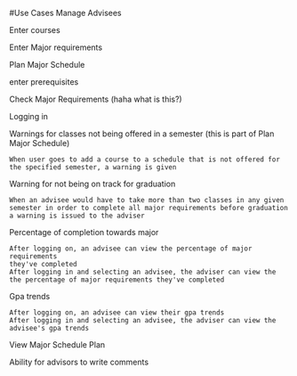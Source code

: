 #Use Cases
Manage Advisees

Enter courses

Enter Major requirements

Plan Major Schedule

enter prerequisites

Check Major Requirements (haha what is this?)

Logging in

Warnings for classes not being offered in a semester (this is part of Plan Major Schedule)

    When user goes to add a course to a schedule that is not offered for
    the specified semester, a warning is given

Warning for not being on track for graduation

    When an advisee would have to take more than two classes in any given
    semester in order to complete all major requirements before graduation
    a warning is issued to the adviser

Percentage of completion towards major

    After logging on, an advisee can view the percentage of major requirements
    they've completed
    After logging in and selecting an advisee, the adviser can view the
    the percentage of major requirements they've completed

Gpa trends

    After logging on, an advisee can view their gpa trends
    After logging in and selecting an advisee, the adviser can view the
    advisee's gpa trends

View Major Schedule Plan 

Ability for advisors to write comments
